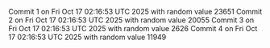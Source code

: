 Commit 1 on Fri Oct 17 02:16:53 UTC 2025 with random value 23651
Commit 2 on Fri Oct 17 02:16:53 UTC 2025 with random value 20055
Commit 3 on Fri Oct 17 02:16:53 UTC 2025 with random value 2626
Commit 4 on Fri Oct 17 02:16:53 UTC 2025 with random value 11949
